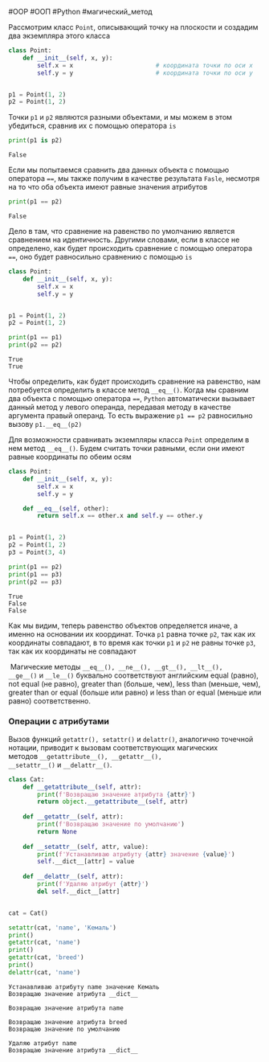 #OOP #ООП #Python #магический_метод 


Рассмотрим класс `Point`, описывающий точку на плоскости и создадим два экземпляра этого класса
```python
class Point:
    def __init__(self, x, y):
        self.x = x                       # координата точки по оси x
        self.y = y                       # координата точки по оси y


p1 = Point(1, 2)
p2 = Point(1, 2)
```
Точки `p1` и `p2` являются разными объектами, и мы можем в этом убедиться, сравнив их с помощью оператора `is`
```python
print(p1 is p2)
```
```
False
```
Если мы попытаемся сравнить два данных объекта с помощью оператора `==`, мы также получим в качестве результата `Fasle`, несмотря на то что оба объекта имеют равные значения атрибутов
```python
print(p1 == p2)
```
```
False
```
Дело в там, что сравнение на равенство по умолчанию является сравнением на идентичность. Другими словами, если в классе не определено, как будет происходить сравнение с помощью оператора `==`, оно будет равносильно сравнению с помощью `is`
```python
class Point:
    def __init__(self, x, y):
        self.x = x
        self.y = y


p1 = Point(1, 2)
p2 = Point(1, 2)

print(p1 == p1)
print(p2 == p2)
```
```
True
True
```
Чтобы определить, как будет происходить сравнение на равенство, нам потребуется определить в классе метод `__eq__()`. Когда мы сравним два объекта с помощью оператора `==`, `Python` автоматически вызывает данный метод у левого операнда, передавая методу в качестве аргумента правый операнд. То есть выражение `p1 == p2` равносильно вызову `p1.__eq__(p2)`

Для возможности сравнивать экземпляры класса `Point` определим в нем метод `__eq__()`. Будем считать точки равными, если они имеют равные координаты по обеим осям
```python
class Point:
    def __init__(self, x, y):
        self.x = x
        self.y = y

    def __eq__(self, other):
        return self.x == other.x and self.y == other.y


p1 = Point(1, 2)
p2 = Point(1, 2)
p3 = Point(3, 4)

print(p1 == p2)
print(p1 == p3)
print(p2 == p3)
```
```
True
False
False
```
Как мы видим, теперь равенство объектов определяется иначе, а именно на основании их координат. Точка `p1` равна точке `p2`, так как их координаты совпадают, в то время как точки `p1` и `p2` не равны точке `p3`, так как их координаты не совпадают

 Магические методы `__eq__(), __ne__(), __gt__(), __lt__(), __ge__()` и `__le__()` буквально соответствуют английским equal (равно), not equal (не равно), greater than (больше, чем), less than (меньше, чем), greater than or equal (больше или равно) и less than or equal (меньше или равно) соответственно.


### Операции с атрибутами
Вызов функций `getattr(), setattr()` и `delattr()`, аналогично точечной нотации, приводит к вызовам соответствующих магических методов `__getattribute__(), __getattr__(), __setattr__()` и `__delattr__()`.

```python
class Cat:
    def __getattribute__(self, attr):
        print(f'Возвращаю значение атрибута {attr}')
        return object.__getattribute__(self, attr)
    
    def __getattr__(self, attr):
        print(f'Возвращаю значение по умолчанию')
        return None
    
    def __setattr__(self, attr, value):
        print(f'Устанавливаю атрибуту {attr} значение {value}')
        self.__dict__[attr] = value
    
    def __delattr__(self, attr):
        print(f'Удаляю атрибут {attr}')
        del self.__dict__[attr]


cat = Cat()

setattr(cat, 'name', 'Кемаль')
print()
getattr(cat, 'name')
print()
getattr(cat, 'breed')
print()
delattr(cat, 'name')
```
```
Устанавливаю атрибуту name значение Кемаль
Возвращаю значение атрибута __dict__

Возвращаю значение атрибута name

Возвращаю значение атрибута breed
Возвращаю значение по умолчанию

Удаляю атрибут name
Возвращаю значение атрибута __dict__
```
